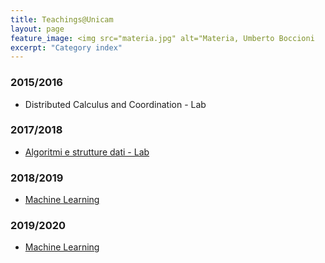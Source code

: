 ```yaml
---
title: Teachings@Unicam
layout: page
feature_image: <img src="materia.jpg" alt="Materia, Umberto Boccioni
excerpt: "Category index"
---
```



### 2015/2016
- Distributed Calculus and Coordination - Lab

### 2017/2018
- [Algoritmi e strutture dati - Lab](http://didattica.cs.unicam.it/doku.php?id=didattica:triennale:asd:ay_1718:lab)
  
### 2018/2019   
- [Machine Learning](http://didattica.cs.unicam.it/doku.php?id=didattica:magistrale:ml:ay_1819:main)

### 2019/2020
- [Machine Learning](http://didattica.cs.unicam.it/doku.php?id=didattica:magistrale:ml:ay_1920:main)



<!-- <body>
<footer>
  <a href="#indice">Torna all'indice</a>
</footer>
<section>
  Picture: Materia
  by Umberto Boccioni
<section>
<footer>
  <a href="#indice">Torna all'indice</a>
</footer>
</body>
-->
